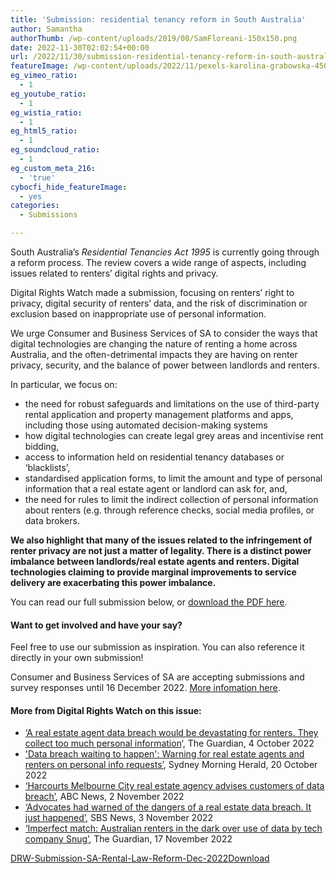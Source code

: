 ```yaml
---
title: 'Submission: residential tenancy reform in South Australia'
author: Samantha
authorThumb: /wp-content/uploads/2019/08/SamFloreani-150x150.png
date: 2022-11-30T02:02:54+00:00
url: /2022/11/30/submission-residential-tenancy-reform-in-south-australia/
featureImage: /wp-content/uploads/2022/11/pexels-karolina-grabowska-4506270-scaled-1.jpg
eg_vimeo_ratio:
  - 1
eg_youtube_ratio:
  - 1
eg_wistia_ratio:
  - 1
eg_html5_ratio:
  - 1
eg_soundcloud_ratio:
  - 1
eg_custom_meta_216:
  - 'true'
cybocfi_hide_featureImage:
  - yes
categories:
  - Submissions

---
```

South Australia&#8217;s _Residential Tenancies Act 1995_ is currently going through a reform process. The review covers a wide range of aspects, including issues related to renters&#8217; digital rights and privacy.

Digital Rights Watch made a submission, focusing on renters&#8217; right to privacy, digital security of renters&#8217; data, and the risk of discrimination or exclusion based on inappropriate use of personal information.

We urge Consumer and Business Services of SA to consider the ways that digital technologies are changing the nature of renting a home across Australia, and the often-detrimental impacts they are having on renter privacy, security, and the balance of power between landlords and renters.

In particular, we focus on:

  * the need for robust safeguards and limitations on the use of third-party rental application and property management platforms and apps, including those using automated decision-making systems
  * how digital technologies can create legal grey areas and incentivise rent bidding,
  * access to information held on residential tenancy databases or &#8216;blacklists&#8217;,
  * standardised application forms, to limit the amount and type of personal information that a real estate agent or landlord can ask for, and,
  * the need for rules to limit the indirect collection of personal information about renters (e.g. through reference checks, social media profiles, or data brokers.

**We also highlight that many of the issues related to the infringement of renter privacy are not just a matter of legality. There is a distinct power imbalance between landlords/real estate agents and renters. Digital technologies claiming to provide marginal improvements to service delivery are exacerbating this power imbalance.**

You can read our full submission below, or <span style="text-decoration: underline;"><a href="/wp-content/uploads/2022/11/DRW-Submission-SA-Rental-Law-Reform-Dec-2022.pdf">download the PDF here</a></span>.

#### **Want to get involved and have your say?**

Feel free to use our submission as inspiration. You can also reference it directly in your own submission!

Consumer and Business Services of SA are accepting submissions and survey responses until 16 December 2022. <span style="text-decoration: underline;"><a href="https://yoursay.sa.gov.au/renting-law-reform" target="_blank" rel="noreferrer noopener">More infomation here</a></span>.

#### **More from Digital Rights Watch on this issue:**

  * <a href="https://www.theguardian.com/commentisfree/2022/oct/04/telcos-arent-alone-in-collecting-too-much-of-our-personal-information" target="_blank" rel="noreferrer noopener">&#8216;A real estate agent data breach would be devastating for renters. They collect too much personal information</a>&#8216;, The Guardian, 4 October 2022
  * <a href="https://www.smh.com.au/property/news/data-breach-waiting-to-happen-warning-for-real-estate-agents-and-renters-on-personal-info-requests-20221019-p5br46.html" target="_blank" rel="noreferrer noopener">'Data breach waiting to happen': Warning for real estate agents and renters on personal info requests&#8217;</a>, Sydney Morning Herald, 20 October 2022
  * <a href="https://www.abc.net.au/news/2022-11-02/harcourts-melbourne-real-estate-agent-stafflink-data-breach/101608270" target="_blank" rel="noreferrer noopener">&#8216;Harcourts Melbourne City real estate agency advises customers of data breach&#8217;</a>, ABC News, 2 November 2022
  * <a href="https://www.sbs.com.au/news/article/advocates-had-warned-of-the-dangers-of-a-real-estate-data-breach-it-just-happened/6mlieq0g0" target="_blank" rel="noreferrer noopener">&#8216;Advocates had warned of the dangers of a real estate data breach. It just happened&#8217;</a>, SBS News, 3 November 2022
  * <a href="https://www.theguardian.com/australia-news/2022/nov/17/imperfect-match-australian-renters-in-the-dark-over-use-of-data-by-tech-company-snug" target="_blank" rel="noreferrer noopener">&#8216;Imperfect match: Australian renters in the dark over use of data by tech company Snug&#8217;</a>, The Guardian, 17 November 2022

<div data-wp-interactive="" class="wp-block-file">
  <a id="wp-block-file--media-8cfc2862-bc41-4cf1-bd7b-ad6b3fc4a0ab" href="/wp-content/uploads/2022/11/DRW-Submission-SA-Rental-Law-Reform-Dec-2022.pdf">DRW-Submission-SA-Rental-Law-Reform-Dec-2022</a><a href="/wp-content/uploads/2022/11/DRW-Submission-SA-Rental-Law-Reform-Dec-2022.pdf" class="wp-block-file__button wp-element-button" download aria-describedby="wp-block-file--media-8cfc2862-bc41-4cf1-bd7b-ad6b3fc4a0ab">Download</a>
</div>
